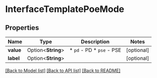 # InterfaceTemplatePoeMode

## Properties

Name | Type | Description | Notes
------------ | ------------- | ------------- | -------------
**value** | Option<**String**> | * `pd` - PD * `pse` - PSE | [optional]
**label** | Option<**String**> |  | [optional]

[[Back to Model list]](../README.md#documentation-for-models) [[Back to API list]](../README.md#documentation-for-api-endpoints) [[Back to README]](../README.md)


